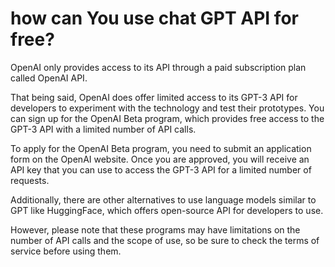# how can You use chat GPT API for free?

OpenAI only provides access to its API through a paid subscription plan called OpenAI API.

That being said, OpenAI does offer limited access to its GPT-3 API for developers to experiment with the technology and test their prototypes. You can sign up for the OpenAI Beta program, which provides free access to the GPT-3 API with a limited number of API calls.

To apply for the OpenAI Beta program, you need to submit an application form on the OpenAI website. Once you are approved, you will receive an API key that you can use to access the GPT-3 API for a limited number of requests.

Additionally, there are other alternatives to use language models similar to GPT like HuggingFace, which offers open-source API for developers to use.

However, please note that these programs may have limitations on the number of API calls and the scope of use, so be sure to check the terms of service before using them.